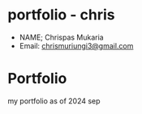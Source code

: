 # portfolio - chris 

- NAME; Chrispas Mukaria
- Email: chrismuriungi3@gmail.com

# Portfolio

my portfolio as of 2024 sep 

